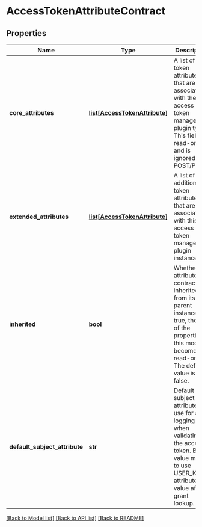 # AccessTokenAttributeContract

## Properties
Name | Type | Description | Notes
------------ | ------------- | ------------- | -------------
**core_attributes** | [**list[AccessTokenAttribute]**](AccessTokenAttribute.md) | A list of core token attributes that are associated with the access token management plugin type. This field is read-only and is ignored on POST/PUT. | [optional] 
**extended_attributes** | [**list[AccessTokenAttribute]**](AccessTokenAttribute.md) | A list of additional token attributes that are associated with this access token management plugin instance. | [optional] 
**inherited** | **bool** | Whether this attribute contract is inherited from its parent instance. If true, the rest of the properties in this model become read-only. The default value is false. | [optional] 
**default_subject_attribute** | **str** | Default subject attribute to use for audit logging when validating the access token. Blank value means to use USER_KEY attribute value after grant lookup. | [optional] 

[[Back to Model list]](../README.md#documentation-for-models) [[Back to API list]](../README.md#documentation-for-api-endpoints) [[Back to README]](../README.md)


